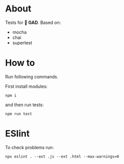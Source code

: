 # About

Tests for **🦎 GAD**. Based on:

- mocha
- chai
- supertest

# How to

Run following commands.

First install modules:

```
npm i
```

and then run tests:

```
npm run test
```

# ESlint

To check problems run:

```
npx eslint . --ext .js --ext .html --max-warnings=0
```
